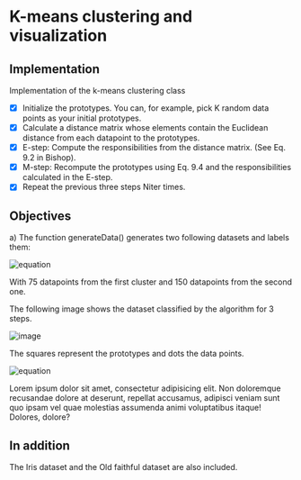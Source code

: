 # K-means clustering and visualization
## Implementation
Implementation of the k-means clustering class

- [x] Initialize the prototypes. You can, for example, pick K random data points as your initial prototypes.
- [x] Calculate a distance matrix whose elements contain the Euclidean distance from each datapoint to the prototypes.
- [x] E-step: Compute the responsibilities from the distance matrix. (See Eq. 9.2 in Bishop).
- [x] M-step: Recompute the prototypes using Eq. 9.4 and the responsibilities calculated in the E-step.
- [x] Repeat the previous three steps Niter times.

## Objectives

a) The function generateData() generates two following datasets and labels them:

![equation](https://i.gyazo.com/3f12b7c26daaf590bf552f33d3de5324.png)

With 75 datapoints from the first cluster and 150 datapoints from the second one.

The following image shows the dataset classified by the algorithm for 3 steps.

![image](https://i.gyazo.com/ae6ad362ed306eb4b0b957c058bb7fff.png)

The squares represent the prototypes and dots the data points.

![equation](https://i.gyazo.com/cfd466f29dfc07b89a73d6abafc1d12b.png)

Lorem ipsum dolor sit amet, consectetur adipisicing elit. Non doloremque recusandae dolore at deserunt, repellat accusamus, adipisci veniam sunt quo ipsam vel quae molestias assumenda animi voluptatibus itaque! Dolores, dolore?

## In addition
The Iris dataset and the Old faithful dataset are also included. 
